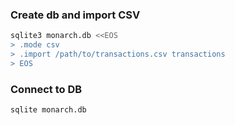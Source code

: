 ### Create db and import CSV
```bash
sqlite3 monarch.db <<EOS
> .mode csv
> .import /path/to/transactions.csv transactions
> EOS
```

### Connect to DB
```bash
sqlite monarch.db
```
